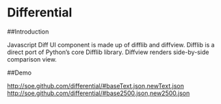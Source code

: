 Differential
============

##Introduction

Javascript Diff UI component is made up of difflib and diffview. Difflib is a direct port of Python’s core Difflib library. Diffview renders side-by-side comparison view.


##Demo

http://soe.github.com/differential/#baseText.json,newText.json
http://soe.github.com/differential/#base2500.json,new2500.json